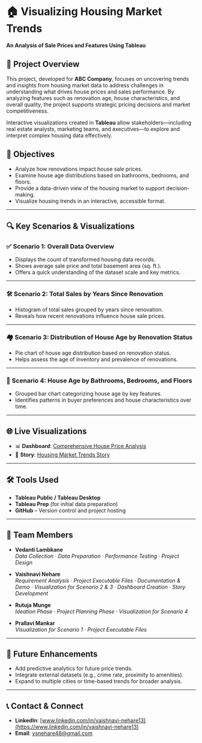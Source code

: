 # 🏠 Visualizing Housing Market Trends  
**An Analysis of Sale Prices and Features Using Tableau**

## 📌 Project Overview

This project, developed for **ABC Company**, focuses on uncovering trends and insights from housing market data to address challenges in understanding what drives house prices and sales performance. By analyzing features such as renovation age, house characteristics, and overall quality, the project supports strategic pricing decisions and market competitiveness.

Interactive visualizations created in **Tableau** allow stakeholders—including real estate analysts, marketing teams, and executives—to explore and interpret complex housing data effectively.

## 🎯 Objectives

- Analyze how renovations impact house sale prices.
- Examine house age distributions based on bathrooms, bedrooms, and floors.
- Provide a data-driven view of the housing market to support decision-making.
- Visualize housing trends in an interactive, accessible format.

---

## 🔍 Key Scenarios & Visualizations

### ✅ **Scenario 1: Overall Data Overview**
- Displays the count of transformed housing data records.
- Shows average sale price and total basement area (sq. ft.).
- Offers a quick understanding of the dataset scale and key metrics.

---

### 🛠️ **Scenario 2: Total Sales by Years Since Renovation**
- Histogram of total sales grouped by years since renovation.
- Reveals how recent renovations influence house sale prices.

---

### 🏘️ **Scenario 3: Distribution of House Age by Renovation Status**
- Pie chart of house age distribution based on renovation status.
- Helps assess the age of inventory and prevalence of renovations.

---

### 🛁 **Scenario 4: House Age by Bathrooms, Bedrooms, and Floors**
- Grouped bar chart categorizing house age by key features.
- Identifies patterns in buyer preferences and house characteristics over time.

---

## 🌐 Live Visualizations

- 📊 **Dashboard**: [Comprehensive House Price Analysis](https://public.tableau.com/views/Smart_Bridge_Project_by_Vaishnavi_Nehare_and_Group_MITAOE_US&:sid=&:redirect=auth&:display_count=n&:origin=viz_share_link) 
- 📖 **Story**: [Housing Market Trends Story](https://public.tableau.com/views/Smart_Bridge_Project_Storyboard_by_Vaishnavi_Nehare_and_Group_US&publish=yes&:sid=&:redirect=auth&:display_count=n&:origin=viz_share_link)

---

## 🛠 Tools Used

- **Tableau Public / Tableau Desktop**
- **Tableau Prep** (for initial data preparation)
- **GitHub** – Version control and project hosting

---

## 👥 Team Members

- **Vedanti Lambkane**  
  *Data Collection · Data Preparation · Performance Testing · Project Design*

- **Vaishnavi Nehare**  
  *Requirement Analysis · Project Executable Files · Documentation & Demo · Visualization for Scenario 2 & 3 · Dashboard Creation · Story Development*

- **Rutuja Munge**  
  *Ideation Phase · Project Planning Phase · Visualization for Scenario 4*

- **Prallavi Mankar**  
  *Visualization for Scenario 1 · Project Executable Files*

---

## 🚀 Future Enhancements

- Add predictive analytics for future price trends.
- Integrate external datasets (e.g., crime rate, proximity to amenities).
- Expand to multiple cities or time-based trends for broader analysis.

---

## 📞 Contact & Connect

- **LinkedIn**: [www.linkedin.com/in/vaishnavi-nehare13](https://www.linkedin.com/in/vaishnavi-nehare13)
- **Email**: vsnehare48@gmail.com
